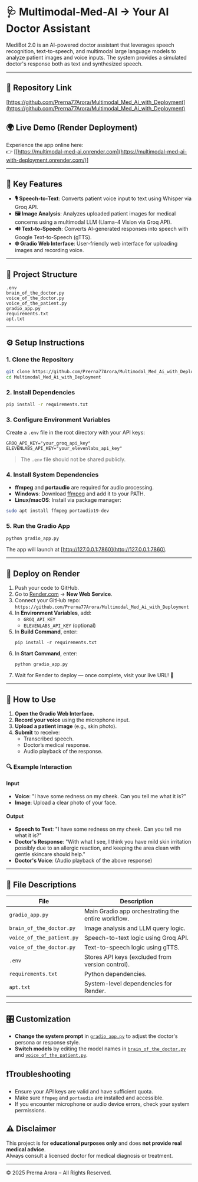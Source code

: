 # 🩺 Multimodal-Med-AI → Your AI Doctor Assistant

MediBot 2.0 is an AI-powered doctor assistant that leverages speech recognition, text-to-speech, and multimodal large language models to analyze patient images and voice inputs. The system provides a simulated doctor's response both as text and synthesized speech.

---

## 🔗 Repository Link
[https://github.com/Prerna77Arora/Multimodal_Med_Ai_with_Deployment](https://github.com/Prerna77Arora/Multimodal_Med_Ai_with_Deployment)

## 🌍 Live Demo (Render Deployment)
Experience the app online here:  
👉 [[https://multimodal-med-ai.onrender.com](https://multimodal-med-ai-with-deployment.onrender.com/)]


---

## 🚀 Key Features

- **🎙️ Speech-to-Text**: Converts patient voice input to text using Whisper via Groq API.
- **🖼️ Image Analysis**: Analyzes uploaded patient images for medical concerns using a multimodal LLM (Llama-4 Vision via Groq API).
- **🔊 Text-to-Speech**: Converts AI-generated responses into speech with Google Text-to-Speech (gTTS).
- **🌐 Gradio Web Interface**: User-friendly web interface for uploading images and recording voice.

---

## 📁 Project Structure

```
.env
brain_of_the_doctor.py
voice_of_the_doctor.py
voice_of_the_patient.py
gradio_app.py
requirements.txt
apt.txt
```
---

## ⚙️ Setup Instructions

### 1. Clone the Repository

```sh
git clone https://github.com/Prerna77Arora/Multimodal_Med_Ai_with_Deployment.git
cd Multimodal_Med_Ai_with_Deployment
```

### 2. Install Dependencies

```sh
pip install -r requirements.txt
```

### 3. Configure Environment Variables

Create a `.env` file in the root directory with your API keys:

```
GROQ_API_KEY="your_groq_api_key"
ELEVENLABS_API_KEY="your_elevenlabs_api_key"
```

> The `.env` file should not be shared publicly.

### 4. Install System Dependencies

- **ffmpeg** and **portaudio** are required for audio processing.
- **Windows**: Download [ffmpeg](https://ffmpeg.org/download.html) and add it to your PATH.
- **Linux/macOS**: Install via package manager:
```sh
sudo apt install ffmpeg portaudio19-dev
```

### 5. Run the Gradio App

```sh
python gradio_app.py
```

The app will launch at [http://127.0.0.1:7860](http://127.0.0.1:7860).

---

## 🧱 Deploy on Render

1. Push your code to GitHub.  
2. Go to [Render.com](https://render.com) → **New Web Service**.  
3. Connect your GitHub repo:  
   `https://github.com/Prerna77Arora/Multimodal_Med_Ai_with_Deployment`
4. In **Environment Variables**, add:
   - `GROQ_API_KEY`
   - `ELEVENLABS_API_KEY` (optional)
5. In **Build Command**, enter:
   ```
   pip install -r requirements.txt
   ```
6. In **Start Command**, enter:
   ```
   python gradio_app.py
   ```
7. Wait for Render to deploy — once complete, visit your live URL! 🎉

---

## 🧪 How to Use

1. **Open the Gradio Web Interface.**  
2. **Record your voice** using the microphone input.  
3. **Upload a patient image** (e.g., skin photo).  
4. **Submit** to receive:
   - Transcribed speech.
   - Doctor’s medical response.
   - Audio playback of the response.
  
### 🔍 Example Interaction

#### Input

- **Voice**: "I have some redness on my cheek. Can you tell me what it is?"
- **Image**: Upload a clear photo of your face.

#### Output

- **Speech to Text**: "I have some redness on my cheek. Can you tell me what it is?"
- **Doctor's Response**: "With what I see, I think you have mild skin irritation possibly due to an allergic reaction, and keeping the area clean with gentle skincare should help."
- **Doctor's Voice**: (Audio playback of the above response)


---

## 📝 File Descriptions

| File | Description |
|------|--------------|
| `gradio_app.py` | Main Gradio app orchestrating the entire workflow. |
| `brain_of_the_doctor.py` | Image analysis and LLM query logic. |
| `voice_of_the_patient.py` | Speech-to-text logic using Groq API. |
| `voice_of_the_doctor.py` | Text-to-speech logic using gTTS. |
| `.env` | Stores API keys (excluded from version control). |
| `requirements.txt` | Python dependencies. |
| `apt.txt` | System-level dependencies for Render. |

---
## 🎛️ Customization

- **Change the system prompt** in [`gradio_app.py`](gradio_app.py) to adjust the doctor's persona or response style.
- **Switch models** by editing the model names in [`brain_of_the_doctor.py`](brain_of_the_doctor.py) and [`voice_of_the_patient.py`](voice_of_the_patient.py).

## ❗Troubleshooting

- Ensure your API keys are valid and have sufficient quota.
- Make sure `ffmpeg` and `portaudio` are installed and accessible.
- If you encounter microphone or audio device errors, check your system permissions.

## ⚠️ Disclaimer

This project is for **educational purposes only** and does **not provide real medical advice**.  
Always consult a licensed doctor for medical diagnosis or treatment.

---

© 2025 Prerna Arora – All Rights Reserved.
